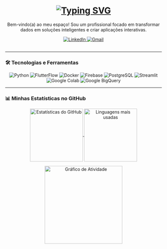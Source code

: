 <div align="center">

  <h1>
    <a href="https://git.io/typing-svg">
      <img src="https://readme-typing-svg.herokuapp.com?font=Fira+Code&size=30&pause=1000&color=00BFFF&center=true&vCenter=true&width=435&lines=%F0%9F%91%8B+%E2%80%8B+Ol%C3%A1%2C+eu+sou+[SEU NOME];Desenvolvedor+e+Analista+de+Dados;Apaixonado+por+Cloud+%26+IA" alt="Typing SVG" />
    </a>
  </h1>
  <p align="center">
    Bem-vindo(a) ao meu espaço! Sou um profissional focado em transformar dados em soluções inteligentes e criar aplicações interativas.
  </p>

  <a href="https://www.linkedin.com/in/[SEU-USUARIO-LINKEDIN]/" target="_blank">
    <img src="https://img.shields.io/badge/LinkedIn-0077B5?style=for-the-badge&logo=linkedin&logoColor=white" alt="LinkedIn"/>
  </a>
  <a href="mailto:[SEU-EMAIL@gmail.com]" target="_blank">
    <img src="https://img.shields.io/badge/Gmail-D14836?style=for-the-badge&logo=gmail&logoColor=white" alt="Gmail"/>
  </a>
</div>

<br>

---

### 🛠️ Tecnologias e Ferramentas

<p align="center">
  <img src="https://img.shields.io/badge/Python-3776AB?style=for-the-badge&logo=python&logoColor=white" alt="Python"/>
  <img src="https://img.shields.io/badge/FlutterFlow-4983F8?style=for-the-badge&logo=flutter&logoColor=white" alt="FlutterFlow"/>
  <img src="https://img.shields.io/badge/Docker-2496ED?style=for-the-badge&logo=docker&logoColor=white" alt="Docker"/>
  <img src="https://img.shields.io/badge/Firebase-FFCA28?style=for-the-badge&logo=firebase&logoColor=black" alt="Firebase"/>
  <img src="https://img.shields.io/badge/PostgreSQL-4169E1?style=for-the-badge&logo=postgresql&logoColor=white" alt="PostgreSQL"/>
  <img src="https://img.shields.io/badge/Streamlit-FF4B4B?style=for-the-badge&logo=streamlit&logoColor=white" alt="Streamlit"/>
  <img src="https://img.shields.io/badge/Google_Colab-F9AB00?style=for-the-badge&logo=googlecolab&logoColor=white" alt="Google Colab"/>
  <img src="https://img.shields.io/badge/Google_BigQuery-4285F4?style=for-the-badge&logo=googlebigquery&logoColor=white" alt="Google BigQuery"/>
</p>

---

### 📊 Minhas Estatísticas no GitHub

<p align="center">
  <a href="https://github.com/anuraghazra/github-readme-stats">
    <img 
      align="center" 
      height="170px"
      src="https://github-readme-stats.vercel.app/api?username=[gil-cesar-martins]&show_icons=true&theme=transparent&bg_color=0d1117&title_color=00BFFF&text_color=FFF&icon_color=00BFFF&border_color=00BFFF"
      alt="Estatísticas do GitHub"
    />
  </a>
  <a href="https://github.com/anuraghazra/github-readme-stats">
    <img 
      align="center" 
      height="170px"
      src="https://github-readme-stats.vercel.app/api/top-langs/?username=[gil-cesar-martins]&layout=compact&theme=transparent&bg_color=0d1117&title_color=00BFFF&text_color=FFF&icon_color=00BFFF&border_color=00BFFF" 
      alt="Linguagens mais usadas"
    />
  </a>
</p>

<div align="center">
  <a href="https://github.com/ashutosh00710/github-readme-activity-graph">
    <img 
      align="center" 
      height="250px"
      src="https://github-readme-activity-graph.vercel.app/graph?username=[SEU-USUARIO-GITHUB]&bg_color=0d1117&color=ffffff&line=00BFFF&point=ffffff&area=true&hide_border=true" 
      alt="Gráfico de Atividade"
    />
  </a>
</div>
